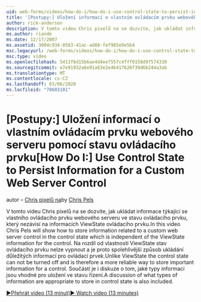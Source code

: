 ```yaml
---
uid: web-forms/videos/how-do-i/how-do-i-use-control-state-to-persist-information-for-a-custom-web-server-control
title: '[Postupy:] Uložení informací o vlastním ovládacím prvku webového serveru pomocí stavu ovládacího prvku | Microsoft Docs'
author: rick-anderson
description: V tomto videu Chris pixelů na se dozvíte, jak ukládat informace týkající se vlastního ovládacího prvku webového serveru ve stavu ovládacího prvku, který je nezávislý na vlastnosti ViewState...
ms.author: riande
ms.date: 12/17/2007
ms.assetid: 3004c934-0563-41ac-ad80-fef985e9e5b4
msc.legacyurl: /web-forms/videos/how-do-i/how-do-i-use-control-state-to-persist-information-for-a-custom-web-server-control
msc.type: video
ms.openlocfilehash: 5411f6d15b6ae4d4ee7557c4fff0158d97574330
ms.sourcegitcommit: e7e91932a6e91a63e2e46417626f39d6b244a3ab
ms.translationtype: MT
ms.contentlocale: cs-CZ
ms.lasthandoff: 03/06/2020
ms.locfileid: "78603101"
---
```

# <a name="how-do-i-use-control-state-to-persist-information-for-a-custom-web-server-control"></a><span data-ttu-id="914f4-103">[Postupy:] Uložení informací o vlastním ovládacím prvku webového serveru pomocí stavu ovládacího prvku</span><span class="sxs-lookup"><span data-stu-id="914f4-103">[How Do I:] Use Control State to Persist Information for a Custom Web Server Control</span></span>

<span data-ttu-id="914f4-104">autor – [Chris pixelů na](https://twitter.com/chrispels)</span><span class="sxs-lookup"><span data-stu-id="914f4-104">by [Chris Pels](https://twitter.com/chrispels)</span></span>

<span data-ttu-id="914f4-105">V tomto videu Chris pixelů na se dozvíte, jak ukládat informace týkající se vlastního ovládacího prvku webového serveru ve stavu ovládacího prvku, který nezávisí na informacích ViewState ovládacího prvku.</span><span class="sxs-lookup"><span data-stu-id="914f4-105">In this video Chris Pels will show how to store information related to a custom web server control in the control state which is independent of the ViewState information for the control.</span></span> <span data-ttu-id="914f4-106">Na rozdíl od vlastnosti ViewState stav ovládacího prvku nelze vypnout a je proto spolehlivější způsob ukládání důležitých informací pro ovládací prvek.</span><span class="sxs-lookup"><span data-stu-id="914f4-106">Unlike ViewState the control state can not be turned off and is therefore a more reliable way to store important information for a control.</span></span> <span data-ttu-id="914f4-107">Součástí je i diskuze o tom, jaké typy informací jsou vhodné pro uložení ve stavu řízení.</span><span class="sxs-lookup"><span data-stu-id="914f4-107">A discussion of what types of information are appropriate to store in control state is also included.</span></span>

[<span data-ttu-id="914f4-108">&#9654;Přehrát video (13 minut)</span><span class="sxs-lookup"><span data-stu-id="914f4-108">&#9654; Watch video (13 minutes)</span></span>](https://channel9.msdn.com/Blogs/ASP-NET-Site-Videos/how-do-i-use-control-state-to-persist-information-for-a-custom-web-server-control)
